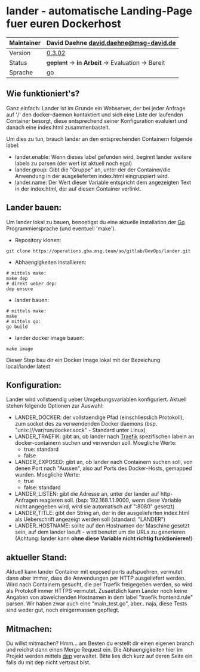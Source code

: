 # lander - automatische Landing-Page fuer euren Dockerhost

|Maintainer| David Daehne <david.daehne@msg-david.de>|
|---|---|
|Version|[0.3.02](https://operations.gba.msg.team/ao/gitlab/DevOps/lander/tags)|
|Status|~~geplant~~ -> **in Arbeit** -> Evaluation -> Bereit|
|Sprache|go|

## Wie funktioniert's?
Ganz einfach: Lander ist im Grunde ein Webserver, der bei jeder Anfrage auf '/' den docker-daemon kontaktiert und sich eine Liste der laufenden Container besorgt, 
diese entsprechend seiner Konfiguration evaluiert und danach eine index.html zusammenbastelt.

Um dies zu tun, brauch lander an den entsprechenden Containern folgende label:
- lander.enable: Wenn dieses label gefunden wird, beginnt lander weitere labels zu parsen (der wert ist aktuell noch egal)
- lander.group: Gibt die "Gruppe" an, unter der der Container/die Anwendung in der ausgelieferten index.html eingruppiert wird.
- lander.name: Der Wert dieser Variable entspricht dem angezeigten Text in der index.html, der auf diesen Container verlinkt.

## Lander bauen:
Um lander lokal zu bauen, benoetigst du eine aktuelle Installation der [Go](https://golang.org) Programmiersprache (und eventuell 'make').

- Repository klonen:
```
git clone https://operations.gba.msg.team/ao/gitlab/DevOps/lander.git
```

- Abhaengigkeiten installieren:
```
# mittels make:
make dep
# direkt ueber dep:
dep ensure
```

- lander bauen:
```
# mittels make: 
make
# mittels go:
go build
```

- lander docker image bauen:
```
make image
```
Dieser Step bau dir ein Docker Image lokal mit der Bezeichung local/lander:latest

## Konfiguration:
Lander wird vollstaendig ueber Umgebungsvariablen konfiguriert. Aktuell stehen folgende Optionen zur Auswahl:

- LANDER_DOCKER: der vollstaendige Pfad (einschliesslich Protokoll), zum socket des zu verwendenden Docker daemons (bsp. "unix:///var/run/docker.sock" - Standard unter Linux)
- LANDER_TRAEFIK: gibt an, ob lander nach [Traefik](https://traefik.io/) spezifischen labeln an docker-containern suchen und verwenden soll. Moegliche Werte:
    - true: standard
    - false
- LANDER_EXPOSED: gibt an, ob lander nach Containern suchen soll, von denen Port nach "Aussen", also auf Ports des Docker-Hosts, gemapped wurden. Moegliche Werte:
    - true
    - false: standard
- LANDER_LISTEN: gibt die Adresse an, unter der lander auf http-Anfragen reagieren soll. (bsp: 192.168.1.1:9000, wenn diese Variable nicht angegeben wird, wird sie automatisch auf ":8080" gesetzt)
- LANDER_TITLE: gibt den String an, der in der ausgelieferten index.html als Ueberschrift angezeigt werden soll (standard: "LANDER")
- LANDER_HOSTNAME: sollte auf den Hostnamen der Maschine gesetzt sein, auf dem lander laeuft - wird benutzt um die URLs zu generieren. (Achtung: lander kann **ohne diese Variable nicht richtig funktionieren!**)

## aktueller Stand:
Aktuell kann lander Container mit exposed ports aufspuehren, vermutet dann aber immer, dass die Anwendungen per HTTP ausgeliefert werden. Wird nach Containern gesucht, die per Traefik freigegeben werden, so 
wird als Protokoll immer HTTPS vermutet. Zusaetzlich kann Lander noch keine Angaben von abweichenden Hostnamen in dem label "traefik.frontend.rule" parsen.
Wir haben zwar auch eine "main_test.go", aber.. naja, diese Tests sind weder gut, noch einigermassen gepflegt.

## Mitmachen:
Du willst mitmachen? Hmm... am Besten du erstellt dir einen eigenen branch und reichst dann einen Merge Request ein.
Die Abhaengigkeiten hier im Projekt werden mittels [dep](https://github.com/golang/dep) verwaltet. Bitte lies dich kurz auf deren Seite ein falls du mit dep nicht vertraut bist.
